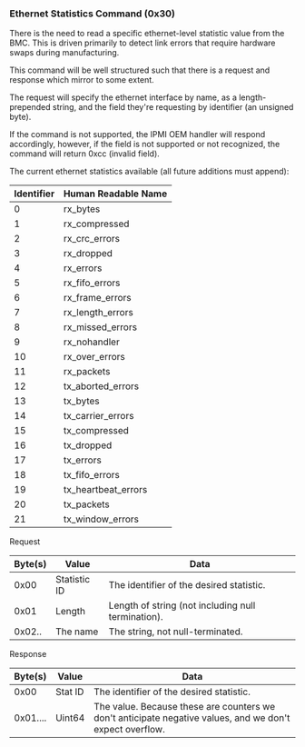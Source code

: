 ### Ethernet Statistics Command (0x30)

There is the need to read a specific ethernet-level statistic value from the BMC.  This is driven primarily to detect link errors that require hardware swaps during manufacturing.

This command will be well structured such that there is a request and response which mirror to some extent.

The request will specify the ethernet interface by name, as a length-prepended string, and the field they're requesting by identifier (an unsigned byte).

If the command is not supported, the IPMI OEM handler will respond accordingly, however, if the field is not supported or not recognized, the command will return 0xcc (invalid field).

The current ethernet statistics available (all future additions must append):

|Identifier |Human Readable Name
|-----------|--------------------
|0          |rx_bytes
|1          |rx_compressed
|2          |rx_crc_errors
|3          |rx_dropped
|4          |rx_errors
|5          |rx_fifo_errors
|6          |rx_frame_errors
|7          |rx_length_errors
|8          |rx_missed_errors
|9          |rx_nohandler
|10         |rx_over_errors
|11         |rx_packets
|12         |tx_aborted_errors
|13         |tx_bytes
|14         |tx_carrier_errors
|15         |tx_compressed
|16         |tx_dropped
|17         |tx_errors
|18         |tx_fifo_errors
|19         |tx_heartbeat_errors
|20         |tx_packets
|21         |tx_window_errors

Request

|Byte(s) |Value |Data
|--------|------|----
|0x00    |Statistic ID |The identifier of the desired statistic.
|0x01    |Length       |Length of string (not including null termination).
|0x02..  |The name     |The string, not null-terminated.

Response

|Byte(s) |Value  |Data
|--------|-------|----
|0x00    |Stat ID|The identifier of the desired statistic.
|0x01....|Uint64 |The value.  Because these are counters we don't anticipate negative values, and we don't expect overflow.
